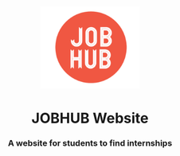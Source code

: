 <!-- # School Management Website -->

<!-- PROJECT LOGO -->
<br />
<div align="center">
  <a href="https://github.com/othneildrew/Best-README-Template">
    <img src="./src/assets/images/logo.png" alt="Logo" width="200">
  </a>
  <h1>JOBHUB Website</h1>
  <h3 align="center">A website for students to find internships</h3>
</div>


